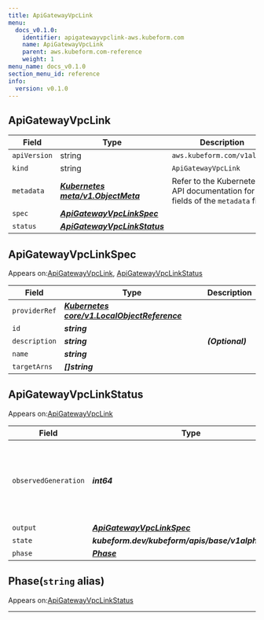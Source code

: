 ```yaml
---
title: ApiGatewayVpcLink
menu:
  docs_v0.1.0:
    identifier: apigatewayvpclink-aws.kubeform.com
    name: ApiGatewayVpcLink
    parent: aws.kubeform.com-reference
    weight: 1
menu_name: docs_v0.1.0
section_menu_id: reference
info:
  version: v0.1.0
---
```


## ApiGatewayVpcLink
| Field | Type | Description |
| ------ | ----- | ----------- |
| `apiVersion` | string | `aws.kubeform.com/v1alpha1` |
|    `kind` | string | `ApiGatewayVpcLink` |
| `metadata` | ***[Kubernetes meta/v1.ObjectMeta](https://kubernetes.io/docs/reference/generated/kubernetes-api/v1.13/#objectmeta-v1-meta)***|Refer to the Kubernetes API documentation for the fields of the `metadata` field.|
| `spec` | ***[ApiGatewayVpcLinkSpec](#apigatewayvpclinkspec)***||
| `status` | ***[ApiGatewayVpcLinkStatus](#apigatewayvpclinkstatus)***||
## ApiGatewayVpcLinkSpec

Appears on:[ApiGatewayVpcLink](#apigatewayvpclink), [ApiGatewayVpcLinkStatus](#apigatewayvpclinkstatus)

| Field | Type | Description |
| ------ | ----- | ----------- |
| `providerRef` | ***[Kubernetes core/v1.LocalObjectReference](https://kubernetes.io/docs/reference/generated/kubernetes-api/v1.13/#localobjectreference-v1-core)***||
| `id` | ***string***||
| `description` | ***string***| ***(Optional)*** |
| `name` | ***string***||
| `targetArns` | ***[]string***||
## ApiGatewayVpcLinkStatus

Appears on:[ApiGatewayVpcLink](#apigatewayvpclink)

| Field | Type | Description |
| ------ | ----- | ----------- |
| `observedGeneration` | ***int64***| ***(Optional)*** Resource generation, which is updated on mutation by the API Server.|
| `output` | ***[ApiGatewayVpcLinkSpec](#apigatewayvpclinkspec)***| ***(Optional)*** |
| `state` | ***kubeform.dev/kubeform/apis/base/v1alpha1.State***| ***(Optional)*** |
| `phase` | ***[Phase](#phase)***| ***(Optional)*** |
## Phase(`string` alias)

Appears on:[ApiGatewayVpcLinkStatus](#apigatewayvpclinkstatus)

---
